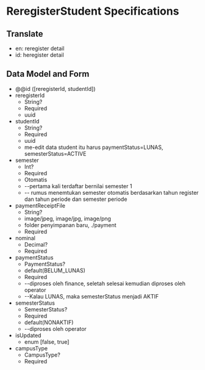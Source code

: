 # ReregisterStudent Specifications

## Translate

- en: reregister detail
- id: heregister detail

## Data Model and Form

- @@id ([reregisterId, studentId])
- reregisterId
  - String?
  - Required
  - uuid
- studentId
  - String?
  - Required
  - uuid
  - me-edit data student itu harus paymentStatus=LUNAS, semesterStatus=ACTIVE
- semester
  - Int?
  - Required
  - Otomatis
  - --pertama kali terdaftar bernilai semester 1
  - -- rumus menemtukan semester otomatis berdasarkan tahun register dan tahun periode dan semester periode
- paymentReceiptFile
  - String?
  - image/jpeg, image/jpg, image/png
  - folder penyimpanan baru, ./payment
  - Required
- nominal
  - Decimal?
  - Required
- paymentStatus
  - PaymentStatus?
  - default(BELUM_LUNAS)
  - Required
  - --diproses oleh finance, seletah selesai kemudian diproses oleh operator
  - --Kalau LUNAS, maka semesterStatus menjadi AKTIF
- semesterStatus
  - SemesterStatus?
  - Required
  - default(NONAKTIF)
  - --diproses oleh operator
- isUpdated
  - enum [false, true]
- campusType
  - CampusType?
  - Required
